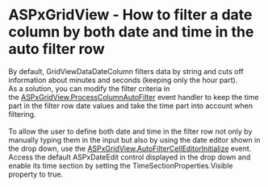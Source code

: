 # ASPxGridView - How to filter a date column by both date and time in the auto filter row


By default, GridViewDataDateColumn filters data by string and cuts off information about minutes and seconds (keeping only the hour part). <br>As a solution, you can modify the filter criteria in the <a href="https://documentation.devexpress.com/#AspNet/DevExpressWebASPxGridView_ProcessColumnAutoFiltertopic">ASPxGridView.ProcessColumnAutoFilter</a> event handler to keep the time part in the filter row date values and take the time part into account when filtering.<br><br>To allow the user to define both date and time in the filter row not only by manually typing them in the input but also by using the date editor shown in the drop down, use the <a href="https://documentation.devexpress.com/#AspNet/DevExpressWebASPxGridView_AutoFilterCellEditorInitializetopic">ASPxGridView.AutoFilterCellEditorInitialize</a> event. Access the default ASPxDateEdit control displayed in the drop down and enable its time section by setting the TimeSectionProperties.Visible property to true.

<br/>


